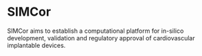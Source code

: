 # SIMCor
SIMCor aims to establish a computational platform for in-silico development, validation and regulatory approval of cardiovascular implantable devices.

